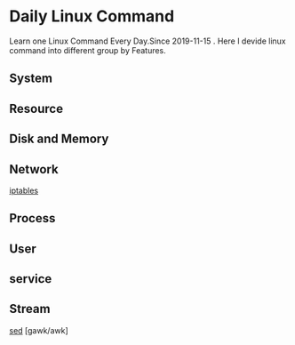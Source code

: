 # Daily Linux Command
Learn one Linux Command Every Day.Since 2019-11-15 . Here I devide linux command into different group by Features.
## System
## Resource
## Disk and Memory
## Network
[iptables](/Tools_Efficient/Linux_Command/iptables.md)
## Process
## User
## service
## Stream
[sed](/Tools_Efficient/Linux_Command/sed.md)
[gawk/awk]